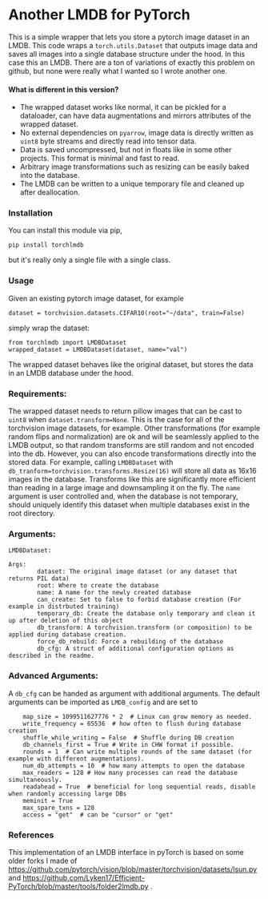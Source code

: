 # Another LMDB for PyTorch

This is a simple wrapper that lets you store a pytorch image dataset in an LMDB. This code wraps a `torch.utils.Dataset` that outputs image data and saves all images into a single database structure under the hood. In this case this an LMDB. There are a ton of variations of exactly this problem on github, but none were really what I wanted so I wrote another one.

#### What is different in this version?
* The wrapped dataset works like normal, it can be pickled for a dataloader, can have data augmentations and mirrors attributes of the wrapped dataset.
* No external dependencies on `pyarrow`, image data is directly written as `uint8` byte streams and directly read into tensor data.
* Data is saved uncompressed, but not in floats like in some other projects. This format is minimal and fast to read.
* Arbitrary image transformations such as resizing can be easily baked into the database.
* The LMDB can be written to a unique temporary file and cleaned up after deallocation.

### Installation
You can install this module via pip,
```
pip install torchlmdb
```
but it's really only a single file with a single class.

### Usage

Given an existing pytorch image dataset, for example
```
dataset = torchvision.datasets.CIFAR10(root="~/data", train=False)
```
simply wrap the dataset:
```
from torchlmdb import LMDBDataset
wrapped_dataset = LMDBDataset(dataset, name="val")
```
The wrapped dataset behaves like the original dataset, but stores the data in an LMDB database under the hood.


### Requirements:
The wrapped dataset needs to return pillow images that can be cast to `uint8` when `dataset.transform=None`. This is the case
for all of the torchvision image datasets, for example. Other transformations (for example random flips and normalization)
are ok and will be seamlessly applied to the LMDB output, so that random transforms are still random and not encoded into the db.
However, you can also encode transformations directly into the stored data. For example, calling `LMDBDataset` with `db_tranform=torchvision.transforms.Resize(16)` will store all data as 16x16 images in the database. Transforms like this are significantly more efficient than reading in a large image and downsampling it on the fly.
The `name` argument is user controlled and, when the database is not temporary, should uniquely identify this dataset when multiple databases exist in the root directory.

### Arguments:
```
LMDBDataset:

Args:
        dataset: The original image dataset (or any dataset that returns PIL data)
        root: Where to create the database
        name: A name for the newly created database
        can_create: Set to false to forbid database creation (For example in distrbuted training)
        temporary_db: Create the database only temporary and clean it up after deletion of this object
        db_transform: A torchvision.transform (or composition) to be applied during database creation.
        force_db_rebuild: Force a rebuilding of the database
        db_cfg: A struct of additional configuration options as described in the readme.
```


### Advanced Arguments:
A `db_cfg` can be handed as argument with additional arguments.
The default arguments can be imported as `LMDB_config` and are set to
```
    map_size = 1099511627776 * 2  # Linux can grow memory as needed.
    write_frequency = 65536  # how often to flush during database creation
    shuffle_while_writing = False  # Shuffle during DB creation
    db_channels_first = True # Write in CHW format if possible.
    rounds = 1  # Can write multiple rounds of the same dataset (for example with different augmentations).
    num_db_attempts = 10  # how many attempts to open the database
    max_readers = 128 # How many processes can read the database simultaneously.
    readahead = True  # beneficial for long sequential reads, disable when randomly accessing large DBs
    meminit = True
    max_spare_txns = 128
    access = "get"  # can be "cursor" or "get"
```

### References
This implementation of an LMDB interface in pyTorch is based on some older forks I made of
https://github.com/pytorch/vision/blob/master/torchvision/datasets/lsun.py
and
https://github.com/Lyken17/Efficient-PyTorch/blob/master/tools/folder2lmdb.py .
